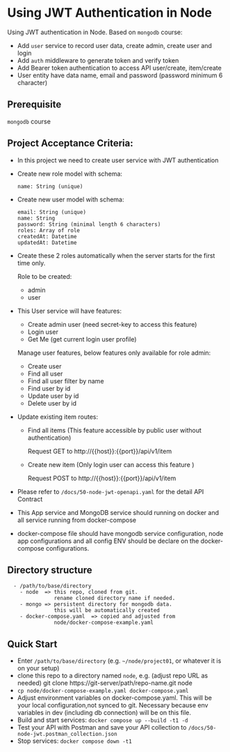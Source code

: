 # Using JWT Authentication in Node

Using JWT authentication in Node. Based on `mongodb` course:

- Add `user` service to record user data, create admin, create user and login
- Add `auth` middleware to generate token and verify token
- Add Bearer token authentication to access API user/create, item/create
- User entity have data name, email and password (password minimum 6 character)

## Prerequisite

`mongodb` course

## Project Acceptance Criteria:

- In this project we need to create user service with JWT authentication
- Create new role model with schema:

      name: String (unique)

- Create new user model with schema:

      email: String (unique)
      name: String
      password: String (minimal length 6 characters)
      roles: Array of role
      createdAt: Datetime
      updatedAt: Datetime

- Create these 2 roles automatically when the server starts for the first time only.

  Role to be created:

  - admin
  - user

- This User service will have features:

  - Create admin user (need secret-key to access this feature)
  - Login user
  - Get Me (get current login user profile)

  Manage user features, below features only available for role admin:

  - Create user
  - Find all user
  - Find all user filter by name
  - Find user by id
  - Update user by id
  - Delete user by id

- Update existing item routes:

  - Find all items (This feature accessible by public user without authentication)

    Request GET to http://{{host}}:{{port}}/api/v1/item

  - Create new item (Only login user can access this feature )

    Request POST to http://{{host}}:{{port}}/api/v1/item

- Please refer to `/docs/50-node-jwt-openapi.yaml` for the detail API Contract
- This App service and MongoDB service should running on docker and all service running from docker-compose
- docker-compose file should have mongodb service configuration, node app configurations and all config ENV should be declare on the docker-compose configurations.

## Directory structure

      - /path/to/base/directory
        - node  => this repo, cloned from git.
                   rename cloned directory name if needed.
        - mongo => persistent directory for mongodb data.
                   this will be automatically created
        - docker-compose.yaml  => copied and adjusted from
                   node/docker-compose-example.yaml

## Quick Start

- Enter `/path/to/base/directory` (e.g. `~/node/project01`, or
  whatever it is on your setup)
- clone this repo to a directory named `node`, e.g.
  (adjust repo URL as needed)
  git clone https://git-server/path/repo-name.git node
- `cp node/docker-compose-example.yaml docker-compose.yaml`
- Adjust environment variables on docker-compose.yaml. This will
  be your local configuration,not synced to git. Necessary because
  env variables in dev (including db connection) will be on this file.
- Build and start services: `docker compose up --build -t1 -d`
- Test your API with Postman and save your API collection to `/docs/50-node-jwt.postman_collection.json`
- Stop services: `docker compose down -t1`

